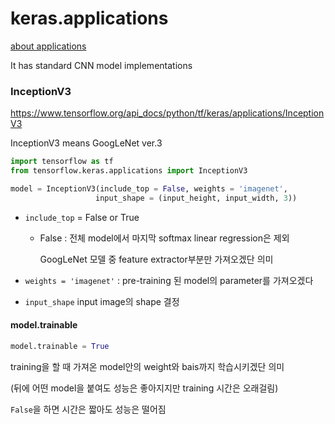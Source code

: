 # keras.applications 

[about applications](https://www.tensorflow.org/api_docs/python/tf/keras/applications) 

It has standard CNN model implementations



### InceptionV3

https://www.tensorflow.org/api_docs/python/tf/keras/applications/InceptionV3

InceptionV3 means GoogLeNet ver.3

```python
import tensorflow as tf
from tensorflow.keras.applications import InceptionV3

model = InceptionV3(include_top = False, weights = 'imagenet', 
                   input_shape = (input_height, input_width, 3))
```

- `include_top` = False or True

  - False : 전체 model에서 마지막 softmax linear regression은 제외

    GoogLeNet 모델 중 feature extractor부분만 가져오겠단 의미

- `weights = 'imagenet'`  : pre-training 된 model의 parameter를 가져오겠다

- `input_shape` input image의 shape 결정 



#### model.trainable

```python
model.trainable = True
```

training을 할 때 가져온 model안의 weight와 bais까지 학습시키겠단 의미

(뒤에 어떤 model을 붙여도 성능은 좋아지지만 training 시간은 오래걸림)

`False`을 하면 시간은 짧아도 성능은 떨어짐
